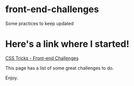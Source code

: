 # front-end-challenges
Some practices to keep updated


<h1>Here's a link where I started!</h1>

<a href="https://css-tricks.com/front-end-challenges/"> CSS Tricks - Front-end Challenges </a>
<p>This page has a list of some great challenges to do. </p>

<p>Enjoy.</p>


